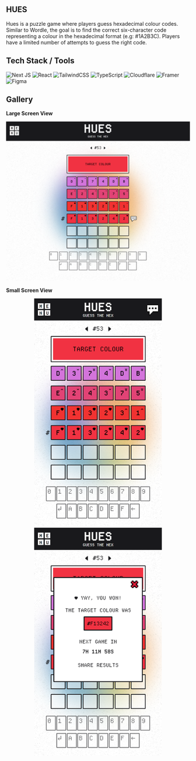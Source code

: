 ## HUES

Hues is a puzzle game where players guess hexadecimal colour codes. Similar to Wordle, the goal is to find the correct six-character code representing a colour in the hexadecimal format (e.g: #1A2B3C). Players have a limited number of attempts to guess the right code.

## Tech Stack / Tools

![Next JS](https://img.shields.io/badge/Next-black?style=for-the-badge&logo=next.js&logoColor=white)
![React](https://img.shields.io/badge/react-%2320232a.svg?style=for-the-badge&logo=react&logoColor=%2361DAFB)
![TailwindCSS](https://img.shields.io/badge/tailwindcss-%2338B2AC.svg?style=for-the-badge&logo=tailwind-css&logoColor=white)
![TypeScript](https://img.shields.io/badge/typescript-%23007ACC.svg?style=for-the-badge&logo=typescript&logoColor=white)
![Cloudflare](https://img.shields.io/badge/Cloudflare-F38020?style=for-the-badge&logo=Cloudflare&logoColor=white)
![Framer](https://img.shields.io/badge/Framer-black?style=for-the-badge&logo=framer&logoColor=blue)
![Figma](https://img.shields.io/badge/figma-%23F24E1E.svg?style=for-the-badge&logo=figma&logoColor=white)

## Gallery

**Large Screen View**

![hues large screen view](public/imgs/largescreen_view.png)

**Small Screen View**

<div align="center">
  <img src="public/imgs/mobile_view.png" alt="mobile_view" width="350"/>
  <img src="public/imgs/mobile_view_pop.png" alt="mobile_view_popup" width="350" />
</div>

